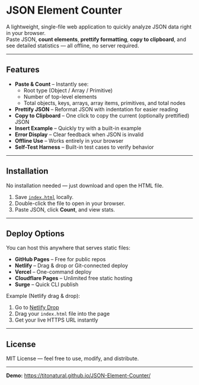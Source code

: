 # JSON Element Counter

A lightweight, single-file web application to quickly analyze JSON data right in your browser.  
Paste JSON, **count elements**, **prettify formatting**, **copy to clipboard**, and see detailed statistics — all offline, no server required.

---

## Features

- **Paste & Count** – Instantly see:
  - Root type (Object / Array / Primitive)
  - Number of top-level elements
  - Total objects, keys, arrays, array items, primitives, and total nodes
- **Prettify JSON** – Reformat JSON with indentation for easier reading
- **Copy to Clipboard** – One click to copy the current (optionally prettified) JSON
- **Insert Example** – Quickly try with a built-in example
- **Error Display** – Clear feedback when JSON is invalid
- **Offline Use** – Works entirely in your browser
- **Self-Test Harness** – Built-in test cases to verify behavior

---

## Installation

No installation needed — just download and open the HTML file.

1. Save [`index.html`](./index.html) locally.
2. Double-click the file to open in your browser.
3. Paste JSON, click **Count**, and view stats.

---

## Deploy Options

You can host this anywhere that serves static files:

- **GitHub Pages** – Free for public repos
- **Netlify** – Drag & drop or Git-connected deploy
- **Vercel** – One-command deploy
- **Cloudflare Pages** – Unlimited free static hosting
- **Surge** – Quick CLI publish

Example (Netlify drag & drop):

1. Go to [Netlify Drop](https://app.netlify.com/drop)
2. Drag your `index.html` file into the page
3. Get your live HTTPS URL instantly

---

## License

MIT License — feel free to use, modify, and distribute.

---

**Demo:** https://titonatural.github.io/JSON-Element-Counter/
